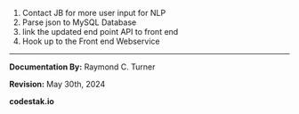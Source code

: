 1. Contact JB for more user input for NLP
2. Parse json to MySQL Database
3. link the updated end point API to front end
4. Hook up to the Front end Webservice 




---

**Documentation By:** Raymond C. Turner

**Revision:** May 30th, 2024


**codestak.io**